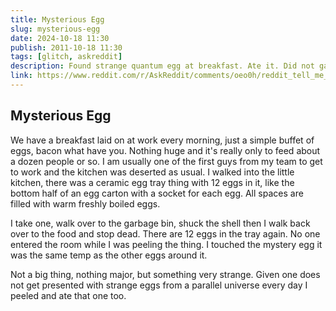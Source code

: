 ```yaml
---
title: Mysterious Egg
slug: mysterious-egg
date: 2024-10-18 11:30
publish: 2011-10-18 11:30
tags: [glitch, askreddit]
description: Found strange quantum egg at breakfast. Ate it. Did not gain super powers.
link: https://www.reddit.com/r/AskReddit/comments/oeo0h/reddit_tell_me_your_glitch_in_the_matrix_stories/
---
```


## Mysterious Egg

We have a breakfast laid on at work every morning, just a simple buffet of eggs, bacon what have you. Nothing huge and it's really only to feed about a dozen people or so. I am usually one of the first guys from my team to get to work and the kitchen was deserted as usual. I walked into the little kitchen, there was a ceramic egg tray thing with 12 eggs in it, like the bottom half of an egg carton with a socket for each egg. All spaces are filled with warm freshly boiled eggs.

I take one, walk over to the garbage bin, shuck the shell then I walk back over to the food and stop dead. There are 12 eggs in the tray again. No one entered the room while I was peeling the thing. I touched the mystery egg it was the same temp as the other eggs around it.

Not a big thing, nothing major, but something very strange. Given one does not get presented with strange eggs from a parallel universe every day I peeled and ate that one too. 